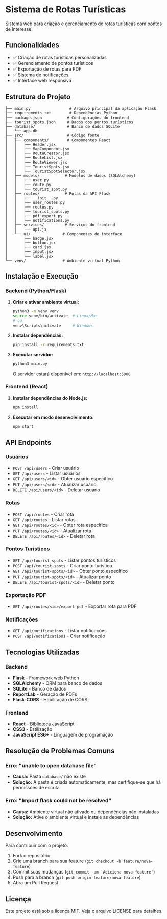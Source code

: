 # Sistema de Rotas Turísticas

Sistema web para criação e gerenciamento de rotas turísticas com pontos de interesse.

## Funcionalidades

- ✅ Criação de rotas turísticas personalizadas
- ✅ Gerenciamento de pontos turísticos
- ✅ Exportação de rotas para PDF
- ✅ Sistema de notificações
- ✅ Interface web responsiva

## Estrutura do Projeto

```
├── main.py                 # Arquivo principal da aplicação Flask
├── requirements.txt        # Dependências Python
├── package.json           # Configurações do frontend
├── tourist_spots.json     # Dados dos pontos turísticos
├── database/              # Banco de dados SQLite
│   └── app.db
├── src/                   # Código fonte
│   ├── components/        # Componentes React
│   │   ├── Header.jsx
│   │   ├── MapComponent.jsx
│   │   ├── RouteCreator.jsx
│   │   ├── RouteList.jsx
│   │   ├── RouteViewer.jsx
│   │   ├── TouristSpots.jsx
│   │   └── TouristSpotSelector.jsx
│   ├── models/           # Modelos de dados (SQLAlchemy)
│   │   ├── user.py
│   │   ├── route.py
│   │   └── tourist_spot.py
│   ├── routes/           # Rotas da API Flask
│   │   ├── __init__.py
│   │   ├── user_routes.py
│   │   ├── routes.py
│   │   ├── tourist_spots.py
│   │   ├── pdf_export.py
│   │   └── notifications.py
│   ├── services/         # Serviços do frontend
│   │   └── api.js
│   └── ui/              # Componentes de interface
│       ├── badge.jsx
│       ├── button.jsx
│       ├── card.jsx
│       ├── input.jsx
│       └── label.jsx
└── venv/                # Ambiente virtual Python
```

## Instalação e Execução

### Backend (Python/Flask)

1. **Criar e ativar ambiente virtual:**
   ```bash
   python3 -m venv venv
   source venv/bin/activate  # Linux/Mac
   # ou
   venv\Scripts\activate     # Windows
   ```

2. **Instalar dependências:**
   ```bash
   pip install -r requirements.txt
   ```

3. **Executar servidor:**
   ```bash
   python3 main.py
   ```

   O servidor estará disponível em: `http://localhost:5000`

### Frontend (React)

1. **Instalar dependências do Node.js:**
   ```bash
   npm install
   ```

2. **Executar em modo desenvolvimento:**
   ```bash
   npm start
   ```

## API Endpoints

### Usuários
- `POST /api/users` - Criar usuário
- `GET /api/users` - Listar usuários
- `GET /api/users/<id>` - Obter usuário específico
- `PUT /api/users/<id>` - Atualizar usuário
- `DELETE /api/users/<id>` - Deletar usuário

### Rotas
- `POST /api/routes` - Criar rota
- `GET /api/routes` - Listar rotas
- `GET /api/routes/<id>` - Obter rota específica
- `PUT /api/routes/<id>` - Atualizar rota
- `DELETE /api/routes/<id>` - Deletar rota

### Pontos Turísticos
- `GET /api/tourist-spots` - Listar pontos turísticos
- `POST /api/tourist-spots` - Criar ponto turístico
- `GET /api/tourist-spots/<id>` - Obter ponto específico
- `PUT /api/tourist-spots/<id>` - Atualizar ponto
- `DELETE /api/tourist-spots/<id>` - Deletar ponto

### Exportação PDF
- `GET /api/routes/<id>/export-pdf` - Exportar rota para PDF

### Notificações
- `GET /api/notifications` - Listar notificações
- `POST /api/notifications` - Criar notificação

## Tecnologias Utilizadas

### Backend
- **Flask** - Framework web Python
- **SQLAlchemy** - ORM para banco de dados
- **SQLite** - Banco de dados
- **ReportLab** - Geração de PDFs
- **Flask-CORS** - Habilitação de CORS

### Frontend
- **React** - Biblioteca JavaScript
- **CSS3** - Estilização
- **JavaScript ES6+** - Linguagem de programação

## Resolução de Problemas Comuns

### Erro: "unable to open database file"
- **Causa:** Pasta `database/` não existe
- **Solução:** A pasta é criada automaticamente, mas certifique-se que há permissões de escrita

### Erro: "Import flask could not be resolved"
- **Causa:** Ambiente virtual não ativado ou dependências não instaladas
- **Solução:** Ative o ambiente virtual e instale as dependências

## Desenvolvimento

Para contribuir com o projeto:

1. Fork o repositório
2. Crie uma branch para sua feature (`git checkout -b feature/nova-feature`)
3. Commit suas mudanças (`git commit -am 'Adiciona nova feature'`)
4. Push para a branch (`git push origin feature/nova-feature`)
5. Abra um Pull Request

## Licença

Este projeto está sob a licença MIT. Veja o arquivo LICENSE para detalhes.
